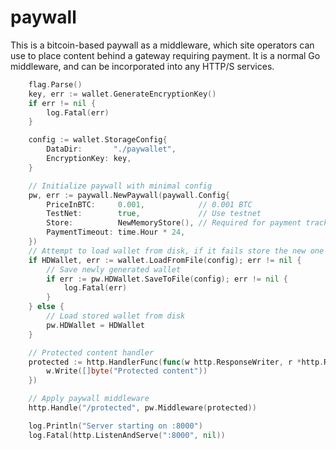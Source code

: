 # paywall

This is a bitcoin-based paywall as a middleware, which site operators can use to place content behind a gateway requiring payment.
It is a normal Go middleware, and can be incorporated into any HTTP/S services.

```Go
	flag.Parse()
	key, err := wallet.GenerateEncryptionKey()
	if err != nil {
		log.Fatal(err)
	}

	config := wallet.StorageConfig{
		DataDir:       "./paywallet",
		EncryptionKey: key,
	}

	// Initialize paywall with minimal config
	pw, err := paywall.NewPaywall(paywall.Config{
		PriceInBTC:     0.001,            // 0.001 BTC
		TestNet:        true,             // Use testnet
		Store:          NewMemoryStore(), // Required for payment tracking
		PaymentTimeout: time.Hour * 24,
	})
	// Attempt to load wallet from disk, if it fails store the new one
	if HDWallet, err := wallet.LoadFromFile(config); err != nil {
		// Save newly generated wallet
		if err := pw.HDWallet.SaveToFile(config); err != nil {
			log.Fatal(err)
		}
	} else {
		// Load stored wallet from disk
		pw.HDWallet = HDWallet
	}

	// Protected content handler
	protected := http.HandlerFunc(func(w http.ResponseWriter, r *http.Request) {
		w.Write([]byte("Protected content"))
	})

	// Apply paywall middleware
	http.Handle("/protected", pw.Middleware(protected))

	log.Println("Server starting on :8000")
	log.Fatal(http.ListenAndServe(":8000", nil))
```